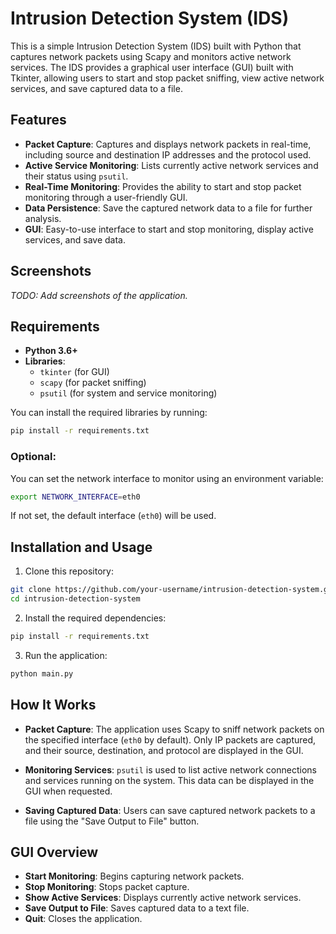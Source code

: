 

# Intrusion Detection System (IDS)

This is a simple Intrusion Detection System (IDS) built with Python that captures network packets using Scapy and monitors active network services. The IDS provides a graphical user interface (GUI) built with Tkinter, allowing users to start and stop packet sniffing, view active network services, and save captured data to a file.

## Features

- **Packet Capture**: Captures and displays network packets in real-time, including source and destination IP addresses and the protocol used.
- **Active Service Monitoring**: Lists currently active network services and their status using `psutil`.
- **Real-Time Monitoring**: Provides the ability to start and stop packet monitoring through a user-friendly GUI.
- **Data Persistence**: Save the captured network data to a file for further analysis.
- **GUI**: Easy-to-use interface to start and stop monitoring, display active services, and save data.

## Screenshots

_TODO: Add screenshots of the application._

## Requirements

- **Python 3.6+**
- **Libraries**:
  - `tkinter` (for GUI)
  - `scapy` (for packet sniffing)
  - `psutil` (for system and service monitoring)
  
You can install the required libraries by running:

```bash
pip install -r requirements.txt
```

### Optional:

You can set the network interface to monitor using an environment variable:

```bash
export NETWORK_INTERFACE=eth0
```

If not set, the default interface (`eth0`) will be used.

## Installation and Usage

1. Clone this repository:

```bash
git clone https://github.com/your-username/intrusion-detection-system.git
cd intrusion-detection-system
```

2. Install the required dependencies:

```bash
pip install -r requirements.txt
```

3. Run the application:

```bash
python main.py
```

## How It Works

- **Packet Capture**: 
  The application uses Scapy to sniff network packets on the specified interface (`eth0` by default). Only IP packets are captured, and their source, destination, and protocol are displayed in the GUI.
  
- **Monitoring Services**: 
  `psutil` is used to list active network connections and services running on the system. This data can be displayed in the GUI when requested.

- **Saving Captured Data**: 
  Users can save captured network packets to a file using the "Save Output to File" button.

## GUI Overview

- **Start Monitoring**: Begins capturing network packets.
- **Stop Monitoring**: Stops packet capture.
- **Show Active Services**: Displays currently active network services.
- **Save Output to File**: Saves captured data to a text file.
- **Quit**: Closes the application.

